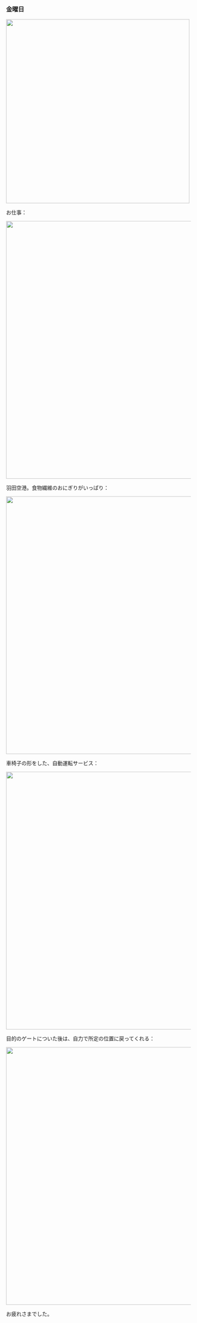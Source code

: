 ### 金曜日

<img src="" width="500">

お仕事：

<img src="https://i.imgur.com/v2kFN4z.jpeg" width="700">

羽田空港。食物繊維のおにぎりがいっぱり：

<img src="https://i.imgur.com/lLhvOZT.jpeg" width="700">

車椅子の形をした、自動運転サービス：

<img src="https://i.imgur.com/ph7puSi.jpeg" width="700">

目的のゲートについた後は、自力で所定の位置に戻ってくれる：

<img src="https://i.imgur.com/w9qgIYc.jpeg" width="700">

お疲れさまでした。

